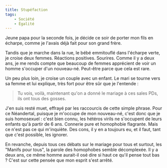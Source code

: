 ```yaml
---
title: Stupéfaction
tags:
    - Société
    - Égalité
---
```


Jeune papa pour la seconde fois, je décide ce soir de porter mon fils en
écharpe, comme je l'avais déjà fait pour son grand frère.

<!-- more -->

Tandis que je marche dans la rue, le bébé emmitouflé dans l'écharpe verte, je
croise deux femmes. Réactions positives. Sourires. Comme il y a deux ans, je me
rends compte que beaucoup de femmes apprécient de voir un homme s'occuper d'un
nouveau-né. Peut-être parce que cela est rare.

Un peu plus loin, je croise un couple avec un enfant. Le mari se tourne vers sa
femme et lui explique, très fort pour être sûr que je l'entende :

> Tu vois, voilà, maintenant qu'on a donné le mariage à ces sales PDs, ils ont
> tous des gosses.

J'en suis resté muet, effrayé par les raccourcis de cette simple phrase. Pour ce
Néandertal, puisque je m'occupe de mon nouveau-né, c'est donc que je suis
homosexuel : c'est bien connu, les hétéros virils ne s'occupent de leurs enfants
qu'à partir de 6 ans. Connerie pure et homophobie flagrante. Mais ce n'est pas
ce qui m'inquiète. Des cons, il y en a toujours eu, et il faut, tant que c'est
possible, les ignorer.

En revanche, depuis tous ces débats sur le mariage pour tous et surtout, les
"Manifs pour tous", la parole des homophobes semble décomplexée. Il y a deux
ans, ce même homme aurait-il osé dire si haut ce qu'il pense tout bas ? C'est
sur cette pensée que mon esprit s'est arrêté.
